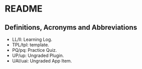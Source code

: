 # README

## Definitions, Acronyms and Abbreviations

- LL/ll: Learning Log.
- TPL/tpl: template.
- PQ/pq: Practice Quiz.
- UP/up: Ungraded Plugin.
- UAI/uai: Ungraded App Item.
